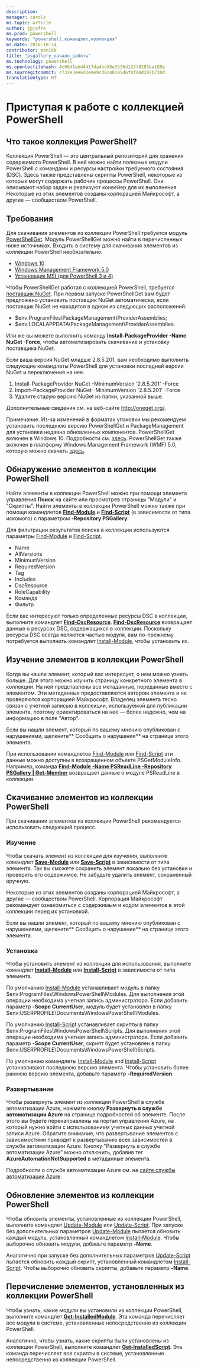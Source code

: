 ```yaml
---
description: 
manager: carolz
ms.topic: article
author: jpjofre
ms.prod: powershell
keywords: "powershell,командлет,коллекция"
ms.date: 2016-10-14
contributor: manikb
title: "psgallery_начало_работы"
ms.technology: powershell
ms.openlocfilehash: 4c06d1ebd4417da4bd58e3536d123f8285ba189e
ms.sourcegitcommit: c732e3ee6d2e0e9cd8c40105d6fbfd4d207b730d
translationtype: HT
---
```

# <a name="get-started-with-the-powershell-gallery"></a>Приступая к работе с коллекцией PowerShell

## <a name="what-is-the-powershell-gallery"></a>Что такое коллекция PowerShell?

Коллекция PowerShell — это центральный репозиторий для хранения содержимого PowerShell.
В ней можно найти полезные модули PowerShell с командами и ресурсы настройки требуемого состояния (DSC). Здесь также представлены скрипты PowerShell, некоторые из которых могут содержать рабочие процессы PowerShell. Они описывают набор задач и реализуют конвейер для их выполнения.
Некоторые из этих элементов созданы корпорацией Майкрософт, а другие — сообществом PowerShell.

## <a name="requirements"></a>Требования

Для скачивания элементов из коллекции PowerShell требуется модуль [PowerShellGet](http://go.microsoft.com/fwlink/?LinkID=760387&clcid=0x409). Модуль PowerShellGet можно найти в перечисленных ниже источниках. Входить в систему для скачивания элементов из коллекции PowerShell необязательно.

-   [Windows 10](http://go.microsoft.com/fwlink/?LinkID=624830&clcid=0x409)
-   [Windows Management Framework 5.0](http://go.microsoft.com/fwlink/?LinkId=398175)
-   [Установщик MSI (для PowerShell 3 и 4)](http://go.microsoft.com/fwlink/?LinkID=746217&clcid=0x409)

Чтобы PowerShellGet работал с коллекцией PowerShell, требуется [поставщик NuGet](http://go.microsoft.com/fwlink/?LinkId=722208). При первом запуске PowerShellGet вам будет предложено установить поставщик NuGet автоматически, если поставщик NuGet не находится в одном из следующих расположений:

-   $env:ProgramFiles\\PackageManagement\\ProviderAssemblies;
-   $env:LOCALAPPDATA\\PackageManagement\\ProviderAssemblies.

Или же вы можете выполнить команду **Install-PackageProvider -Name NuGet -Force**, чтобы автоматизировать скачивание и установку поставщика NuGet.

  
Если ваша версия NuGet младше 2.8.5.201, вам необходимо выполнить следующие командлеты PowerShell для установки последней версии NuGet и переключения на нее.

1.  Install-PackageProvider NuGet -MinimumVersion '2.8.5.201' -Force
2.  Import-PackageProvider NuGet -MinimumVersion '2.8.5.201' -Force
3.  Удалите старую версию NuGet из папки, указанной выше.

Дополнительные сведения см. на веб-сайте <http://oneget.org/>.

  
Примечание. Из-за изменений в форматах упаковки мы рекомендуем установить последнюю версию PowerShellGet и PackageManagement для установки недавно обновленных компонентов. PowerShellGet включен в Windows 10. Подробности см. [здесь](http://go.microsoft.com/fwlink/?LinkID=624830&clcid=0x409).
PowerShellGet также включен в платформу Windows Management Framework (WMF) 5.0, которую можно скачать [здесь](http://go.microsoft.com/fwlink/?LinkId=398175).

## <a name="discovering-items-from-the-powershell-gallery"></a>Обнаружение элементов в коллекции PowerShell

Найти элементы в коллекции PowerShell можно при помощи элемента управления **Поиск** на сайте или просмотрев страницы "Модули" и "Скрипты". Найти элементы в коллекции PowerShell можно также при помощи командлетов [**Find-Module**](http://go.microsoft.com/fwlink/?LinkID=760387&clcid=0x409) и [**Find-Script**](http://go.microsoft.com/fwlink/?LinkID=760387&clcid=0x409) (в зависимости от типа искомого) с параметром **-Repository PSGallery**.

Для фильтрации результатов поиска в коллекции используются параметры [Find-Module](http://go.microsoft.com/fwlink/?LinkID=760387&clcid=0x409) и [Find-Script](http://go.microsoft.com/fwlink/?LinkID=760387&clcid=0x409).

- Name
- AllVersions
- MinimumVersion
- RequiredVersion
- Tag
- Includes
- DscResource
- RoleCapability
- Команда
- Фильтр

Если вас интересуют только определенные ресурсы DSC в коллекции, выполните командлет [**Find-DscResource**](http://go.microsoft.com/fwlink/?LinkID=760387&clcid=0x409).
[**Find-DscResource**](http://go.microsoft.com/fwlink/?LinkID=760387&clcid=0x409) возвращает данные о ресурсах DSC, содержащихся в коллекции. Поскольку ресурсы DSC всегда являются частью модуля, вам по-прежнему потребуется выполнить командлет [Install-Module](http://go.microsoft.com/fwlink/?LinkID=760387&clcid=0x409), чтобы установить их.

## <a name="learning-about-items-in-the-powershell-gallery"></a>Изучение элементов в коллекции PowerShell

Когда вы нашли элемент, который вас интересует, о нем можно узнать больше. Для этого можно изучить страницу конкретного элемента в коллекции. На ней представлены все метаданные, переданные вместе с элементом. Эти метаданные предоставляются автором элемента и не проверяются корпорацией Майкрософт. Владелец элемента тесно связан с учетной записью в коллекции, используемой для публикации элемента, поэтому ориентироваться на нее — более надежно, чем на информацию в поле "Автор".

Если вы нашли элемент, который по вашему мнению опубликован с нарушениями, щелкните** Сообщить о нарушении** на странице этого элемента.

При использовании командлетов [Find-Module](http://go.microsoft.com/fwlink/?LinkID=760387&clcid=0x409) или [Find-Script](http://go.microsoft.com/fwlink/?LinkID=760387&clcid=0x409) эти данные можно доступны в возвращенном объекте PSGetModuleInfo. Например, команда [**Find-Module -Name PSReadLine -Repository PSGallery | Get-Member**](http://go.microsoft.com/fwlink/?LinkID=760387&clcid=0x409) возвращает данные о модуле PSReadLine в коллекции.

## <a name="downloading-items-from-the-powershell-gallery"></a>Скачивание элементов из коллекции PowerShell

При скачивании элементов из коллекции PowerShell рекомендуется использовать следующий процесс.

### <a name="inspect"></a>Изучение

Чтобы скачать элемент из коллекции для изучения, выполните командлет [**Save-Module**](http://go.microsoft.com/fwlink/?LinkID=760387&clcid=0x409) или [**Save-Script**](http://go.microsoft.com/fwlink/?LinkID=760387&clcid=0x409) в зависимости от типа элемента. Так вы сможете сохранить элемент локально без установки и проверить его содержимое. Не забудьте удалить элемент, сохраненный вручную.

Некоторые из этих элементов созданы корпорацией Майкрософт, а другие — сообществом PowerShell. Корпорация Майкрософт рекомендует ознакомиться с содержимым и кодом элементов в этой коллекции перед их установкой.

Если вы нашли элемент, который по вашему мнению опубликован с нарушениями, щелкните** Сообщить о нарушении** на странице этого элемента.

### <a name="install"></a>Установка

Чтобы установить элемент из коллекции для использования, выполните командлет [**Install-Module**](http://go.microsoft.com/fwlink/?LinkID=760387&clcid=0x409) или [**Install-Script**](http://go.microsoft.com/fwlink/?LinkID=760387&clcid=0x409) в зависимости от типа элемента.

По умолчанию [Install-Module](http://go.microsoft.com/fwlink/?LinkID=760387&clcid=0x409) устанавливает модуль в папку $env:ProgramFiles\\WindowsPowerShell\\Modules. Для выполнения этой операции необходима учетная запись администратора. Если добавить параметр **-Scope CurrentUser**, модуль будет установлен в папку $env:USERPROFILE\\Documents\\WindowsPowerShell\\Modules.

По умолчанию [Install-Script](http://go.microsoft.com/fwlink/?LinkID=760387&clcid=0x409) устанавливает скрипты в папку $env:ProgramFiles\\WindowsPowerShell\\Scripts. Для выполнения этой операции необходима учетная запись администратора. Если добавить параметр **-Scope CurrentUser**, скрипт будет установлен в папку $env:USERPROFILE\\Documents\\WindowsPowerShell\\Scripts.

По умолчанию командлеты [Install-Module](http://go.microsoft.com/fwlink/?LinkID=760387&clcid=0x409) and [Install-Script](http://go.microsoft.com/fwlink/?LinkID=760387&clcid=0x409) устанавливают последнюю версию элемента. Чтобы установить более раннюю версию элемента, добавьте параметр **-RequiredVersion**.

### <a name="deploy"></a>Развертывание

Чтобы развернуть элемент из коллекции PowerShell в службе автоматизации Azure, нажмите кнопку **Развернуть в службе автоматизации Azure** на странице подробностей об элементе. После этого вы будете перенаправлены на портал управления Azure, на который нужно войти с использованием учетных данных учетной записи Azure. Обратите внимание, что развертывание элементов с зависимостями приводит к развертыванию всех зависимостей в службе автоматизации Azure. Кнопку "Развернуть в службе автоматизации Azure" можно отключить, добавив тег **AzureAutomationNotSupported** в метаданные элемента.

Подробности о службе автоматизации Azure см. на [сайте службы автоматизации Azure](http://azure.microsoft.com/en-us/services/automation/).

## <a name="updating-items-from-the-powershell-gallery"></a>Обновление элементов из коллекции PowerShell

Чтобы обновить элементы, установленные из коллекции PowerShell, выполните командлет [Update-Module](http://go.microsoft.com/fwlink/?LinkID=760387&clcid=0x409) или [Update-Script](http://go.microsoft.com/fwlink/?LinkID=760387&clcid=0x409). При запуске без дополнительных параметров [Update-Module](http://go.microsoft.com/fwlink/?LinkID=760387&clcid=0x409) пытается обновить каждый модуль, установленный командлетом [Install-Module](http://go.microsoft.com/fwlink/?LinkID=760387&clcid=0x409).
Чтобы выборочно обновить модули, добавьте параметр **-Name**.

Аналогично при запуске без дополнительных параметров [Update-Script](http://go.microsoft.com/fwlink/?LinkID=760387&clcid=0x409) пытается обновить каждый скрипт, установленный командлетом [Install-Script](http://go.microsoft.com/fwlink/?LinkID=760387&clcid=0x409).
Чтобы выборочно обновить скрипты, добавьте параметр **-Name**.

## <a name="list-items-that-you-have-installed-from-the-powershell-gallery"></a>Перечисление элементов, установленных из коллекции PowerShell

Чтобы узнать, какие модули вы установили из коллекции PowerShell, выполните командлет [**Get-InstalledModule**](http://go.microsoft.com/fwlink/?LinkID=760387&clcid=0x409). Эта команда перечисляет все модули в системе, установленные непосредственно из коллекции PowerShell.

Аналогично, чтобы узнать, какие скрипты были установлены из коллекции PowerShell, выполните командлет [**Get-InstalledScript**](http://go.microsoft.com/fwlink/?LinkID=760387&clcid=0x409). Эта команда перечисляет все скрипты в системе, установленные непосредственно из коллекции PowerShell.

